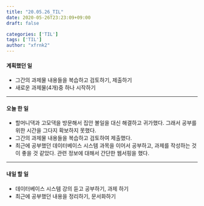 ```yaml
---
title: "20.05.26_TIL"
date: 2020-05-26T23:23:09+09:00
draft: false

categories: ['TIL']
tags: ['TIL']
author: "xfrnk2"
---
```

#### 계획했던 일
+ 그간의 과제물 내용들을 복습하고 검토하기, 제출하기
+ 새로운 과제물(4개)중 하나 시작하기
---
#### 오늘 한 일
+ 할머니댁과 고모댁을 방문해서 집안 볼일을 대신 해결하고 귀가했다. 그래서 공부를 위한 시간을 그다지 확보하지 못했다.
+ 그간의 과제물 내용들을 복습하고 검토하여 제출했다.
+ 최근에 공부했던 데이터베이스 시스템 과목을 이어서 공부하고, 과제를 작성하는 것이 좋을 것 같았다. 관련 정보에 대해서 간단한 웹서핑을 했다.  

--- 
#### 내일 할 일  
+ 데이터베이스 시스템 강의 듣고 공부하기, 과제 하기
+ 최근에 공부했던 내용을 정리하기, 문서화하기